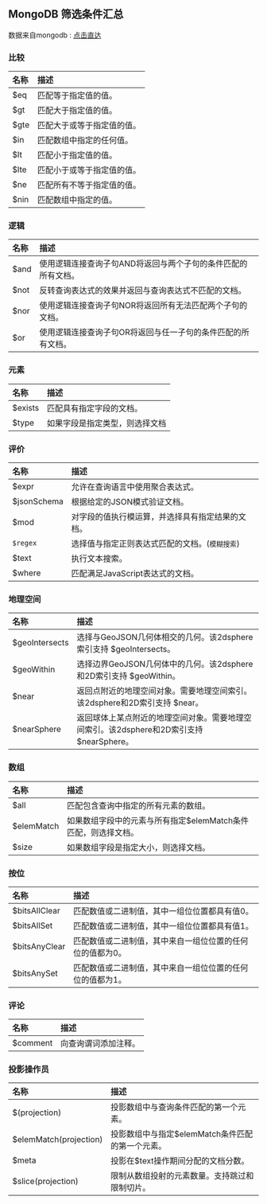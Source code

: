 ## MongoDB 筛选条件汇总
数据来自mongodb : [点击直达](https://docs.mongodb.com/manual/reference/operator/query/)

### 比较
| 名称 | 描述 |
|:-|:-|
| $eq	| 匹配等于指定值的值。
| $gt	| 匹配大于指定值的值。
| $gte| 匹配大于或等于指定值的值。
| $in	| 匹配数组中指定的任何值。
| $lt | 匹配小于指定值的值。
| $lte| 匹配小于或等于指定值的值。
| $ne	| 匹配所有不等于指定值的值。
| $nin| 匹配数组中指定的值。


### 逻辑
| 名称 | 描述 |
|:-|:-|
| $and	| 使用逻辑连接查询子句AND将返回与两个子句的条件匹配的所有文档。
| $not	| 反转查询表达式的效果并返回与查询表达式不匹配的文档。
| $nor  | 使用逻辑连接查询子句NOR将返回所有无法匹配两个子句的文档。
| $or 	|	使用逻辑连接查询子句OR将返回与任一子句的条件匹配的所有文档。


### 元素
| 名称 | 描述 |
|:-|:-|
| $exists | 匹配具有指定字段的文档。
| $type	|	如果字段是指定类型，则选择文档


### 评价
| 名称 | 描述 |
|:-|:-|
| $expr | 允许在查询语言中使用聚合表达式。
| $jsonSchema	|	根据给定的JSON模式验证文档。
| $mod | 对字段的值执行模运算，并选择具有指定结果的文档。
| ```$regex``` | 选择值与指定正则表达式匹配的文档。(```模糊搜索```)
| $text | 执行文本搜索。
| $where | 	匹配满足JavaScript表达式的文档。


### 地理空间
| 名称 | 描述 |
|:-|:-|
| $geoIntersects | 选择与GeoJSON几何体相交的几何。该2dsphere索引支持 $geoIntersects。
| $geoWithin | 选择边界GeoJSON几何体中的几何。该2dsphere和2D索引支持 $geoWithin。
| $near | 返回点附近的地理空间对象。需要地理空间索引。该2dsphere和2D索引支持 $near。
| $nearSphere | 返回球体上某点附近的地理空间对象。需要地理空间索引。该2dsphere和2D索引支持 $nearSphere。


### 数组
| 名称 | 描述 |
|:-|:-|
| $all | 匹配包含查询中指定的所有元素的数组。
| $elemMatch | 如果数组字段中的元素与所有指定$elemMatch条件匹配，则选择文档。
| $size | 如果数组字段是指定大小，则选择文档。


### 按位
| 名称 | 描述 |
|:-|:-|
| $bitsAllClear | 匹配数值或二进制值，其中一组位位置都具有值0。
| $bitsAllSet	| 匹配数值或二进制值，其中一组位位置都具有值1。
| $bitsAnyClear	| 匹配数值或二进制值，其中来自一组位位置的任何位的值都为0。
| $bitsAnySet	| 匹配数值或二进制值，其中来自一组位位置的任何位的值都为1。

### 评论
| 名称 | 描述 |
|:-|:-|
| $comment |	向查询谓词添加注释。

### 投影操作员
| 名称 | 描述 |
|:-|:-|
| $(projection) |	投影数组中与查询条件匹配的第一个元素。
| $elemMatch(projection) |	投影数组中与指定$elemMatch条件匹配的第一个元素。
| $meta	| 投影在$text操作期间分配的文档分数。
| $slice(projection)  |	限制从数组投射的元素数量。支持跳过和限制切片。